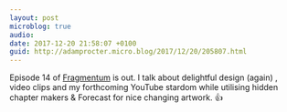 ```yaml
---
layout: post
microblog: true
audio: 
date: 2017-12-20 21:58:07 +0100
guid: http://adamprocter.micro.blog/2017/12/20/205807.html
---
```

Episode 14 of [Fragmentum](http://fragmentum.adamprocter.co.uk/episode-14-youtube-superstar/) is out. I talk about delightful design (again) , video clips and my forthcoming YouTube stardom while utilising hidden chapter makers & Forecast for nice changing artwork. 👍
